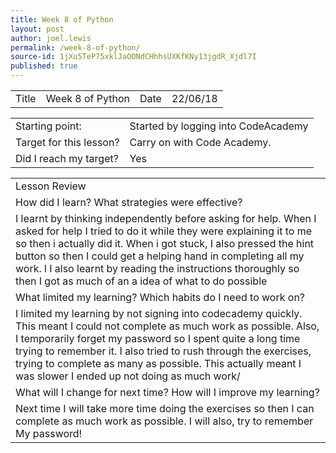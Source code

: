 ```yaml
---
title: Week 8 of Python
layout: post
author: joel.lewis
permalink: /week-8-of-python/
source-id: 1jXu5TeP75xklJaOONdCHhhsUXKfKNy13jgdR_Xjdl7I
published: true
---
```

<table>
  <tr>
    <td>Title</td>
    <td>Week 8 of Python</td>
    <td>Date</td>
    <td>22/06/18</td>
  </tr>
</table>


<table>
  <tr>
    <td>Starting point:</td>
    <td>Started by logging into CodeAcademy</td>
  </tr>
  <tr>
    <td>Target for this lesson?</td>
    <td>Carry on with Code Academy.</td>
  </tr>
  <tr>
    <td>Did I reach my target? </td>
    <td> Yes </td>
  </tr>
</table>


<table>
  <tr>
    <td>Lesson Review</td>
  </tr>
  <tr>
    <td>How did I learn? What strategies were effective? </td>
  </tr>
  <tr>
    <td>I learnt by thinking independently before asking for help. When I asked for help I tried to do it while they were explaining it to me so then i actually did it. When i got stuck, I also pressed the hint button so then I could get a helping hand in completing all my work. l I also learnt by reading the instructions thoroughly so then I got as much of an a idea of what to do possible </td>
  </tr>
  <tr>
    <td>What limited my learning? Which habits do I need to work on? </td>
  </tr>
  <tr>
    <td>I limited my learning by not signing into codecademy quickly. This meant I could not complete as much work as possible. Also, I temporarily forget my password so I spent quite a long time trying to remember it. I also tried to rush through the exercises, trying to complete as many as possible. This actually meant I was slower I ended up not doing as much work/</td>
  </tr>
  <tr>
    <td>What will I change for next time? How will I improve my learning?</td>
  </tr>
  <tr>
    <td>Next time I will take more time doing the exercises so then I can complete as much work as possible. I will also, try to remember My password!</td>
  </tr>
</table>


